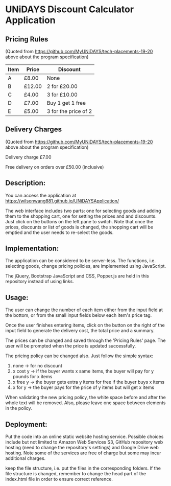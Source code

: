 # UNiDAYS Discount Calculator Application

## Pricing Rules

(Quoted from https://github.com/MyUNiDAYS/tech-placements-19-20 above about the program specification)

| Item | Price  | Discount |
| ---- | ------ | -------- |
| A    | £8.00  | None |
| B    | £12.00 | 2 for £20.00 |
| C    | £4.00  | 3 for £10.00 |
| D    | £7.00  | Buy 1 get 1 free |
| E    | £5.00  | 3 for the price of 2 |

## Delivery Charges

(Quoted from https://github.com/MyUNiDAYS/tech-placements-19-20 above about the program specification)

Delivery charge £7.00

Free delivery on orders over £50.00 (inclusive)

## Description:

You can access the application at https://wilsonwang881.github.io/UNiDAYSApplication/

The web interface includes two parts: one for selecting goods and adding them to the shopping cart, one for setting the prices and and discounts. Just click on the buttons on the left pane to switch. Note that once the prices, discounts or list of goods is changed, the shopping cart will be emptied and the user needs to re-select the goods.

## Implementation:

The application can be considered to be server-less. The functions, i.e. selecting goods, change pricing policies, are implemented using JavaScript.

The jQuery, Bootstrap JavaScript and CSS, Popper.js are held in this repository instead of using links.

## Usage:

The user can change the number of each item either from the input field at the bottom, or from the small input fields below each item's price tag.

Once the user finishes entering items, click on the button on the right of the input field to generate the delivery cost, the total price and a summary.

The prices can be changed and saved through the 'Pricing Rules' page. The user will be prompted when the price is updated successfully.

The pricing policy can be changed also. Just follow the simple syntax:

1. none -> for no discount
2. x cost y -> if the buyer wants x same items, the buyer will pay for y pounds for x items
3. x free y -> the buyer gets extra y items for free if the buyer buys x items
3. x for y -> the buyer pays for the price of y items but will get x items

When validating the new pricing policy, the white space before and after the whole text will be removed. Also, please leave one space between elements in the policy.

## Deployment:

Put the code into an online static website hosting service. Possible choices include but not limited to Amazon Web Services S3, GitHub repository web hosting (need to change the repository's settings) and Google Drive web hosting. Note some of the services are free of charge but some may incur additional charges.

keep the file structure, i.e. put the files in the corresponding folders. If the file structure is changed, remember to change the head part of the index.html file in order to ensure correct reference.
